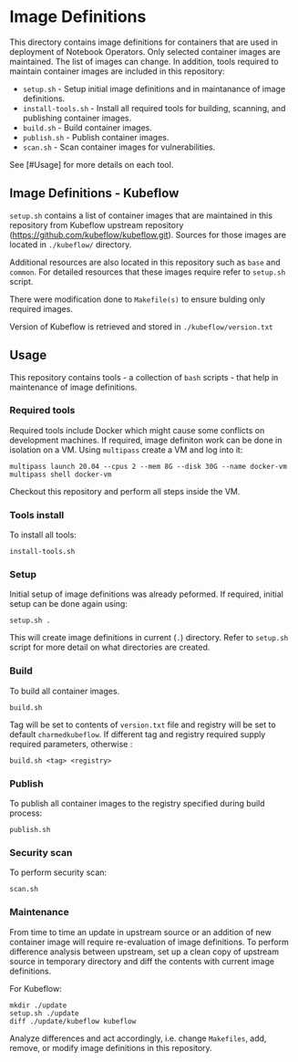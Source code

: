 # Image Definitions

This directory contains image definitions for containers that are used in deployment of Notebook Operators. Only selected container images are maintained. The list of images can change. In addition, tools required to maintain container images are included in this repository:

- `setup.sh` - Setup initial image definitions and in maintanance of image definitions.
- `install-tools.sh` - Install all required tools for building, scanning, and publishing container images.
- `build.sh` - Build container images.
- `publish.sh` - Publish container images.
- `scan.sh` - Scan container images for vulnerabilities.

See [#Usage] for more details on each tool.

## Image Definitions - Kubeflow

`setup.sh` contains a list of container images that are maintained in this repository from Kubeflow upstream repository (https://github.com/kubeflow/kubeflow.git). Sources for those images are located in `./kubeflow/` directory.

Additional resources are also located in this repository such as `base` and `common`. For detailed resources that these images require refer to `setup.sh` script.

There were modification done to `Makefile(s)` to ensure bulding only required images.

Version of Kubeflow is retrieved and stored in `./kubeflow/version.txt`

## Usage

This repository contains tools - a collection of `bash` scripts - that help in maintenance of image definitions.

### Required tools

Required tools include Docker which might cause some conflicts on development machines. If required, image definiton work can be done in isolation on a VM. Using `multipass` create a VM and log into it:

```
multipass launch 20.04 --cpus 2 --mem 8G --disk 30G --name docker-vm
multipass shell docker-vm
```
Checkout this repository and perform all steps inside the VM.

### Tools install

To install all tools:

```
install-tools.sh
```

### Setup

Initial setup of image definitions was already peformed. If required, initial setup can be done again using:

```
setup.sh .
```

This will create image definitions in current (`.`) directory. Refer to `setup.sh` script for more detail on what directories are created.

### Build

To build all container images.

```
build.sh
```

Tag will be set to contents of `version.txt` file and registry will be set to default `charmedkubeflow`. If different tag and registry required supply required parameters, otherwise :

```
build.sh <tag> <registry>
```

### Publish

To publish all container images to the registry specified during build process:

```
publish.sh
```

### Security scan

To perform security scan:

```
scan.sh
```

### Maintenance

From time to time an update in upstream source or an addition of new container image will require re-evaluation of image definitions. To perform difference analysis between upstream, set up a clean copy of upstream source in temporary directory and diff the contents with current image definitions.

For Kubeflow:

```
mkdir ./update
setup.sh ./update
diff ./update/kubeflow kubeflow
```

Analyze differences and act accordingly, i.e. change `Makefiles`, add, remove, or modify image definitions in this repository.

